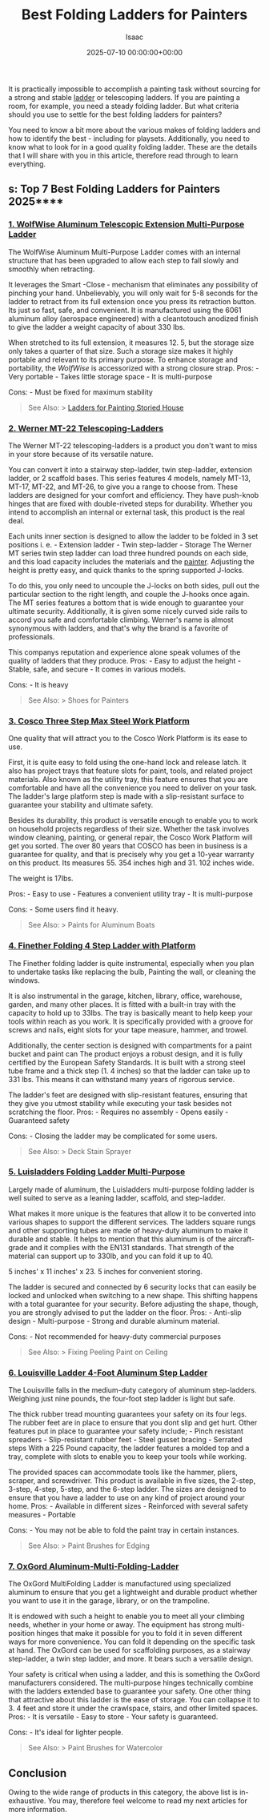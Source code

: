 ﻿---
title: Best Folding Ladders for Painters
description: It is practically impossible to accomplish a painting task without sourcing for a strong and stable ladder or telescoping ladders . If you are painting a...
slug: /best-folding-ladders-for-painters/
date: 2025-07-10 00:00:00+00:00
lastmod: 2025-07-10 00:00:00+03:00
author: Isaac
categories:
- Paint
tags:
- paint
- ladder
- painter
layout: post
---

It is practically impossible to accomplish a painting task without sourcing for a strong and stable [ladder](https://pestpolicy.com/best-ladder-for-painting-2-story-house/) or telescoping ladders. If you are painting a room, for example, you need a steady folding ladder. But what criteria should you use to settle for the best folding ladders for painters?

You need to know a bit more about the various makes of folding ladders and how to identify the best - including for playsets. Additionally, you need to know what to look for in a good quality folding ladder. These are the details that I will share with you in this article, therefore read through to learn everything.

##  s: Top 7 Best Folding Ladders for Painters 2025****

###  [1. WolfWise Aluminum Telescopic Extension Multi-Purpose Ladder](https://www.amazon.com/dp/B01B2OFNHM/?tag=p-policy-20)

The WolfWise Aluminum Multi-Purpose Ladder comes with an internal structure that has been upgraded to allow each step to fall slowly and smoothly when retracting.

It leverages the Smart -Close - mechanism that eliminates any possibility of pinching your hand. Unbelievably, you will only wait for 5-8 seconds for the ladder to retract from its full extension once you press its retraction button. Its just so fast, safe, and convenient. It is manufactured using the 6061 aluminum alloy (aerospace engineered) with a cleantotouch anodized finish to give the ladder a weight capacity of about 330 Ibs.

When stretched to its full extension, it measures 12. 5, but the storage size only takes a quarter of that size. Such a storage size makes it highly portable and relevant to its primary purpose. To enhance storage and portability, the *WolfWise* is accessorized with a strong closure strap. Pros: - Very portable - Takes little storage space - It is multi-purpose

Cons: - Must be fixed for maximum stability

> See Also: > [Ladders for Painting Storied House](https://pestpolicy.com/best-ladder-for-painting-2-story-house/)

###  [2. Werner MT-22 Telescoping-Ladders](https://www.amazon.com/dp/B0000VYDHU/?tag=p-policy-20)

The Werner MT-22 telescoping-ladders is a product you don't want to miss in your store because of its versatile nature.

You can convert it into a stairway step-ladder, twin step-ladder, extension ladder, or 2 scaffold bases. This series features 4 models, namely MT-13, MT-17, MT-22, and MT-26, to give you a range to choose from. These ladders are designed for your comfort and efficiency. They have push-knob hinges that are fixed with double-riveted steps for durability. Whether you intend to accomplish an internal or external task, this product is the real deal.

Each units inner section is designed to allow the ladder to be folded in 3 set positions i. e. - Extension ladder - Twin step-ladder - Storage The Werner MT series twin step ladder can load three hundred pounds on each side, and this load capacity includes the materials and the [painter](https://pestpolicy.com/best-painters-tape-for-textured-walls/). Adjusting the height is pretty easy, and quick thanks to the spring supported J-locks.

To do this, you only need to uncouple the J-locks on both sides, pull out the particular section to the right length, and couple the J-hooks once again. The MT series features a bottom that is wide enough to guarantee your ultimate security. Additionally, it is given some nicely curved side rails to accord you safe and comfortable climbing. Werner's name is almost synonymous with ladders, and that's why the brand is a favorite of professionals.

This companys reputation and experience alone speak volumes of the quality of ladders that they produce. Pros: - Easy to adjust the height - Stable, safe, and secure - It comes in various models.

Cons: - It is heavy

> See Also: > Shoes for Painters

###  [3. Cosco Three Step Max Steel Work Platform](https://www.amazon.com/dp/B002DPVATU/?tag=p-policy-20)

One quality that will attract you to the Cosco Work Platform is its ease to use.

First, it is quite easy to fold using the one-hand lock and release latch. It also has project trays that feature slots for paint, tools, and related project materials. Also known as the utility tray, this feature ensures that you are comfortable and have all the convenience you need to deliver on your task. The ladder's large platform step is made with a slip-resistant surface to guarantee your stability and ultimate safety.

Besides its durability, this product is versatile enough to enable you to work on household projects regardless of their size. Whether the task involves window cleaning, painting, or general repair, the Cosco Work Platform will get you sorted. The over 80 years that COSCO has been in business is a guarantee for quality, and that is precisely why you get a 10-year warranty on this product. Its measures 55. 354 inches high and 31. 102 inches wide.

The weight is 17Ibs.

Pros: - Easy to use - Features a convenient utility tray - It is multi-purpose

Cons: - Some users find it heavy.

> See Also: > Paints for Aluminum Boats

###  [4. Finether Folding 4 Step Ladder with Platform](https://www.amazon.com/dp/B077YJK1SZ/?tag=p-policy-20)

The Finether folding ladder is quite instrumental, especially when you plan to undertake tasks like replacing the bulb, Painting the wall, or cleaning the windows.

It is also instrumental in the garage, kitchen, library, office, warehouse, garden, and many other places. It is fitted with a built-in tray with the capacity to hold up to 33Ibs. The tray is basically meant to help keep your tools within reach as you work. It is specifically provided with a groove for screws and nails, eight slots for your tape measure, hammer, and trowel.

Additionally, the center section is designed with compartments for a paint bucket and paint can The product enjoys a robust design, and it is fully certified by the European Safety Standards. It is built with a strong steel tube frame and a thick step (1. 4 inches) so that the ladder can take up to 331 lbs. This means it can withstand many years of rigorous service.

The ladder's feet are designed with slip-resistant features, ensuring that they give you utmost stability while executing your task besides not scratching the floor. Pros: - Requires no assembly - Opens easily - Guaranteed safety

Cons: - Closing the ladder may be complicated for some users.

> See Also: > Deck Stain Sprayer

###  [5. Luisladders Folding Ladder Multi-Purpose](https://www.amazon.com/dp/B0748C21TW/?tag=p-policy-20)

Largely made of aluminum, the Luisladders multi-purpose folding ladder is well suited to serve as a leaning ladder, scaffold, and step-ladder.

What makes it more unique is the features that allow it to be converted into various shapes to support the different services. The ladders square rungs and other supporting tubes are made of heavy-duty aluminum to make it durable and stable. It helps to mention that this aluminum is of the aircraft-grade and it complies with the EN131 standards. That strength of the material can support up to 330lb, and you can fold it up to 40.

5 inches' x 11 inches' x 23. 5 inches for convenient storing.

The ladder is secured and connected by 6 security locks that can easily be locked and unlocked when switching to a new shape. This shifting happens with a total guarantee for your security. Before adjusting the shape, though, you are strongly advised to put the ladder on the floor. Pros: - Anti-slip design - Multi-purpose - Strong and durable aluminum material.

Cons: - Not recommended for heavy-duty commercial purposes

> See Also: > Fixing Peeling Paint on Ceiling

###  [6. Louisville Ladder 4-Foot Aluminum Step Ladder](https://www.amazon.com/dp/B003OYJB5Y/?tag=p-policy-20)

The Louisville falls in the medium-duty category of aluminum step-ladders. Weighing just nine pounds, the four-foot step ladder is light but safe.

The thick rubber tread mounting guarantees your safety on its four legs. The rubber feet are in place to ensure that you dont slip and get hurt. Other features put in place to guarantee your safety include; - Pinch resistant spreaders - Slip-resistant rubber feet - Steel gusset bracing - Serrated steps With a 225 Pound capacity, the ladder features a molded top and a tray, complete with slots to enable you to keep your tools while working.

The provided spaces can accommodate tools like the hammer, pliers, scraper, and screwdriver. This product is available in five sizes, the 2-step, 3-step, 4-step, 5-step, and the 6-step ladder. The sizes are designed to ensure that you have a ladder to use on any kind of project around your home. Pros: - Available in different sizes - Reinforced with several safety measures - Portable

Cons: - You may not be able to fold the paint tray in certain instances.

> See Also: > Paint Brushes for Edging

###  [7. OxGord Aluminum-Multi-Folding-Ladder](https://www.amazon.com/dp/B01JY9QAPQ/?tag=p-policy-20)

The OxGord MultiFolding Ladder is manufactured using specialized aluminum to ensure that you get a lightweight and durable product whether you want to use it in the garage, library, or on the trampoline.

It is endowed with such a height to enable you to meet all your climbing needs, whether in your home or away. The equipment has strong multi-position hinges that make it possible for you to fold it in seven different ways for more convenience. You can fold it depending on the specific task at hand. The OxGord can be used for scaffolding purposes, as a stairway step-ladder, a twin step ladder, and more. It bears such a versatile design.

Your safety is critical when using a ladder, and this is something the OxGord manufacturers considered. The multi-purpose hinges technically combine with the ladders extended base to guarantee your safety. One other thing that attractive about this ladder is the ease of storage. You can collapse it to 3. 4 feet and store it under the crawlspace, stairs, and other limited spaces. Pros: - It is versatile - Easy to store - Your safety is guaranteed.

Cons: - It's ideal for lighter people.

> See Also: > Paint Brushes for Watercolor

##  Conclusion

Owing to the wide range of products in this category, the above list is in-exhaustive. You may, therefore feel welcome to read my next articles for more information.

